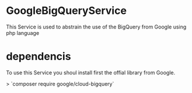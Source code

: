 # GoogleBigQueryService
This Service is used to abstrain the use of the BigQuery from Google using php language

# dependencis
<p> To use this Service you shoul install first the offial library from Google.</p>
>  `composer require google/cloud-bigquery`
